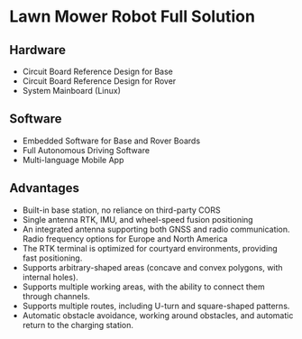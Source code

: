 # Lawn Mower Robot Full Solution

## Hardware
- Circuit Board Reference Design for Base
- Circuit Board Reference Design for Rover
- System Mainboard (Linux)

## Software
- Embedded Software for Base and Rover Boards
- Full Autonomous Driving Software
- Multi-language Mobile App

## Advantages
- Built-in base station, no reliance on third-party CORS
- Single antenna RTK, IMU, and wheel-speed fusion positioning
- An integrated antenna supporting both GNSS and radio communication. Radio frequency options for Europe and North America
- The RTK terminal is optimized for courtyard environments, providing fast positioning.
- Supports arbitrary-shaped areas (concave and convex polygons, with internal holes).
- Supports multiple working areas, with the ability to connect them through channels.
- Supports multiple routes, including U-turn and square-shaped patterns.
- Automatic obstacle avoidance, working around obstacles, and automatic return to the charging station.
